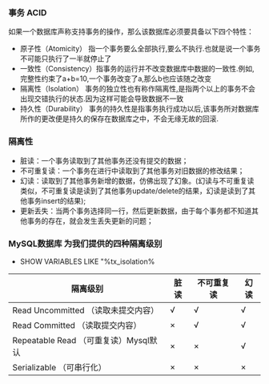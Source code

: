 ### 事务 ACID ###
如果一个数据库声称支持事务的操作，那么该数据库必须要具备以下四个特性：
- 原子性（Atomicity）  指一个事务要么全部执行,要么不执行.也就是说一个事务不可能只执行了一半就停止了
- 一致性（Consistency）指事务的运行并不改变数据库中数据的一致性.例如,完整性约束了a+b=10,一个事务改变了a,那么b也应该随之改变
- 隔离性（Isolation）  事务的独立性也有称作隔离性,是指两个以上的事务不会出现交错执行的状态.因为这样可能会导致数据不一致
- 持久性（Durability） 事务的持久性是指事务执行成功以后,该事务所对数据库所作的更改便是持久的保存在数据库之中，不会无缘无故的回滚.

### 隔离性 ###
- 脏读：一个事务读取到了其他事务还没有提交的数据；
- 不可重复读：一个事务在进行中读取到了其他事务对旧数据的修改结果；
- 幻读：读取到了其他事务新增的数据，仿佛出现了幻象。(幻读与不可重复读类似，不可重复读是读到了其他事务update/delete的结果，幻读是读到了其他事务insert的结果);
- 更新丢失：当两个事务选择同一行，然后更新数据，由于每个事务都不知道其他事务的存在，就会发生丢失更新的问题；


### MySQL数据库 为我们提供的四种隔离级别  ###
+ SHOW VARIABLES LIKE "%tx_isolation%

| 隔离级别 | 脏读 | 不可重复读 | 幻读 |
| --- | --- | --- | --- |
| Read Uncommitted （读取未提交内容） | √ | √  | √ |
| Read Committed （读取提交内容） | × | √ | √ |
| Repeatable Read （可重复读）Mysql默认 | × | × | √ |
| Serializable （可串行化） | × | × | × |